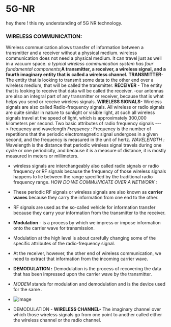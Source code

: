 # 5G-NR
hey there ! this my understanding of 5G NR technology.
### WIRELESS COMMUNICATION: 
Wireless communication allows transfer of information between a transmitter and a receiver without a physical medium.
wireless communication does not need a physical medium. It can travel just as well in a vacuum space.
*a typical wireless communication system has four fundamental components*;**A transmitter, a receiver, a wireless signal, and a fourth imaginary entity that is called a wireless channel.**
**TRANSMITTER**- The entity that is looking to transmit some data to the other end over a wireless medium, that will be called the transmitter.
**RECEIVER** - The entity that is looking to receive that data will be called the receiver.
-our antennas are also an integral part of any transmitter or receiver, because that is what helps you send or receive wireless signals.
**WIRELESS SIGNALS-**  Wireless signals are also called Radio-frequency signals.
All wireless or radio signals are quite similar in nature to sunlight or visible light, at such all wireless signals travel at the speed of light, which is approximately 300,000 kilometers per second.
Two basic attributes of radio frequency signals --->  frequency and wavelength
_Frequency :_ Frequency is the number of repetitions that the periodic electromagnetic signal undergoes in a given second, and the frequency is measured in the unit of hertz. 
_WAVELENGTH :_ Wavelength is the distance that periodic wireless signal travels during one cycle or one periodicity, and because it is a measure of distance, it is mostly measured in meters or millimeters.
+  wireless signals are interchangeably also called radio signals or radio frequency or RF signals because the frequency of those wireless signals happens to lie between the range specified by the traditional radio frequency range.
_HOW DO WE COMMUNICATE OVER A NETWORK :_
+  These periodic RF signals or wireless signals are also known as **carrier waves** because they carry the information from one end to the other.
+   RF signals are used as the so-called vehicle for information transfer because they carry your information from the transmitter to the receiver.
+  **Modulation** - is a process by which we impress or impose information onto the carrier wave for transmission.
+  Modulation at the high level is about carefully changing some of the specific attributes of the radio-frequency signal.
+  At the receiver, however, the other end of wireless communication, we need to extract that information from the incoming carrier wave.
+ **DEMODULATION :** Demodulation is the process of recovering the data that has been impressed upon the carrier wave by the transmitter.
+ *MODEM* stands for modulation and demodulation and is the device used for the same .
+ ![image](https://github.com/A-d-i-ti/5G-NR/assets/142913419/ccd9c8eb-ff6f-4aee-9507-64086d884847)

+  DEMODULATION -
**WIRELESS CHANNEL-** The imaginary channel over which those wireless signals go from one point to another called either the wireless channel or the radio channel.

